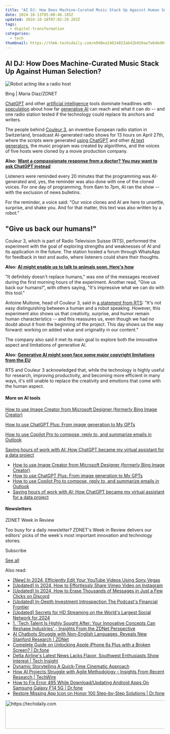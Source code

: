 ```yaml
---
title: "AI DJ: How Does Machine-Curated Music Stack Up Against Human Selection?"
date: 2024-10-13T05:00:46.185Z
updated: 2024-10-18T07:02:29.203Z
tags:
  - digital-transformation
categories:
  - tech
thumbnail: https://thmb.techidaily.com/e9d8ea14624823ab42b920ae7e64bd0cdd0f223f034665de677791f435688b98.jpg
---
```


## AI DJ: How Does Machine-Curated Music Stack Up Against Human Selection?

![Robot acting like a radio host](https://www.zdnet.com/a/img/resize/02c8b5b6f6f8413634c82a07e444cd61e0fa7e5e/2023/05/01/87dcdeeb-84b6-4aa5-b972-37e3636b8aa3/robot-radio.jpg?auto=webp&width=1280)

Bing | Maria Diaz/ZDNET

[ChatGPT](https://www.zdnet.com/article/what-is-chatgpt-and-why-does-it-matter-heres-everything-you-need-to-know/) and other [artificial intelligence](https://www.zdnet.com/article/what-is-ai-heres-everything-you-need-to-know-about-artificial-intelligence/) tools dominate headlines with [speculation](https://www.zdnet.com/article/ai-could-automate-25-of-all-jobs-heres-which-are-most-and-least-at-risk/) about how far [generative AI](https://www.zdnet.com/article/what-is-generative-ai-and-why-is-it-so-popular-heres-everything-you-need-to-know/) can reach and what it can do -- and one radio station tested if the technology could replace its anchors and writers.

The people behind [Couleur 3](https://programmesradio.rts.ch/couleur3), an inventive European radio station in Switzerland, broadcast AI-generated radio shows for 13 hours on April 27th, where the scripts were generated [using ChatGPT](https://www.zdnet.com/article/how-to-use-chatgpt/) and other [AI text generators](https://www.zdnet.com/article/best-ai-chatbot/), the music program was created by algorithms, and the voices of five hosts were cloned by a movie production company.

**Also:** [**Want a compassionate response from a doctor? You may want to ask ChatGPT instead**](https://www.zdnet.com/article/want-a-compassionate-response-from-a-doctor-you-may-want-to-ask-chatgpt-instead/)

Listeners were reminded every 20 minutes that the programming was AI-generated and, yes, the reminder was also done with one of the cloned voices. For one day of programming, from 6am to 7pm, AI ran the show -- with the exclusion of news bulletins. 

For the reminder, a voice said: "Our voice clones and AI are here to unsettle, surprise, and shake you. And for that matter, this text was also written by a robot."

## "Give us back our humans!"

Couleur 3, which is part of Radio Television Suisse (RTS), performed the experiment with the goal of exploring strengths and weaknesses of AI and its application in the future. The station hosted a forum through WhatsApp for feedback in text and audio, where listeners could share their thoughts.

**Also:** [**AI might enable us to talk to animals soon. Here's how**](https://www.zdnet.com/article/ai-might-enable-us-to-talk-to-animals-soon-heres-how/)

"It definitely doesn't replace humans," was one of the messages received during the first morning hours of the experiment. Another read, "Give us back our humans!", with others saying, "It's impressive what we can do with this tool."

Antoine Multone, head of Couleur 3, said in [a statement from RTS](https://www.rts.ch/entreprise/espace-pro/communiques-de-presse/13976724-intelligence-artificielle-sur-rtscouleur-3-rendeznous-nos-humains.html): "It's not easy distinguishing between a human and a robot speaking. However, this experiment also shows us that creativity, surprise, and humor remain human characteristics -- and this reassures us, even though we had no doubt about it from the beginning of the project. This day shows us the way forward: working on added value and originality in our content."

The company also said it met its main goal to explore both the innovative aspect and limitations of generative AI. 

**Also:** [**Generative AI might soon face some major copyright limitations from the EU**](https://www.zdnet.com/article/generative-ai-might-soon-face-some-major-copyright-limitations-from-eu/)

RTS and Couleur 3 acknowledged that, while the technology is highly useful for research, improving productivity, and becoming more efficient in many ways, it's still unable to replace the creativity and emotions that come with the human aspect.

#### More on AI tools

[How to use Image Creator from Microsoft Designer (formerly Bing Image Creator)](https://www.zdnet.com/article/how-to-use-bing-image-creator-microsoft-designer/ "How to use Image Creator from Microsoft Designer (formerly Bing Image Creator)")

[How to use ChatGPT Plus: From image generation to My GPTs](https://www.zdnet.com/article/how-to-use-chatgpt-plus-from-gpt-4o-to-interactive-tables/ "How to use ChatGPT Plus: From image generation to My GPTs")

[How to use Copilot Pro to compose, reply to, and summarize emails in Outlook](https://www.zdnet.com/article/how-to-use-copilot-pro-to-compose-reply-to-and-summarize-emails-in-outlook/ "How to use Copilot Pro to compose, reply to, and summarize emails in Outlook")

[Saving hours of work with AI: How ChatGPT became my virtual assistant for a data project](https://www.zdnet.com/article/saving-hours-of-work-with-ai-how-chatgpt-became-my-virtual-assistant-for-a-data-project/ "Saving hours of work with AI: How ChatGPT became my virtual assistant for a data project")

* [How to use Image Creator from Microsoft Designer (formerly Bing Image Creator)](https://www.zdnet.com/article/how-to-use-bing-image-creator-microsoft-designer/ "How to use Image Creator from Microsoft Designer (formerly Bing Image Creator)")
* [How to use ChatGPT Plus: From image generation to My GPTs](https://www.zdnet.com/article/how-to-use-chatgpt-plus-from-gpt-4o-to-interactive-tables/ "How to use ChatGPT Plus: From image generation to My GPTs")
* [How to use Copilot Pro to compose, reply to, and summarize emails in Outlook](https://www.zdnet.com/article/how-to-use-copilot-pro-to-compose-reply-to-and-summarize-emails-in-outlook/ "How to use Copilot Pro to compose, reply to, and summarize emails in Outlook")
* [Saving hours of work with AI: How ChatGPT became my virtual assistant for a data project](https://www.zdnet.com/article/saving-hours-of-work-with-ai-how-chatgpt-became-my-virtual-assistant-for-a-data-project/ "Saving hours of work with AI: How ChatGPT became my virtual assistant for a data project")

#### Newsletters

ZDNET Week in Review

Too busy for a daily newsletter? ZDNET's Week in Review delivers our editors' picks of the week's most important innovation and technology stories.

 Subscribe

[See all](https://www.zdnet.com/newsletters/)

<ins class="adsbygoogle"
     style="display:block"
     data-ad-format="autorelaxed"
     data-ad-client="ca-pub-7571918770474297"
     data-ad-slot="1223367746"></ins>

<ins class="adsbygoogle"
     style="display:block"
     data-ad-client="ca-pub-7571918770474297"
     data-ad-slot="8358498916"
     data-ad-format="auto"
     data-full-width-responsive="true"></ins>

<span class="atpl-alsoreadstyle">Also read:</span>
<div><ul>
<li><a href="https://facebook-video-share.techidaily.com/new-in-2024-efficiently-edit-your-youtube-videos-using-sony-vegas/"><u>[New] In 2024, Efficiently Edit Your YouTube Videos Using Sony Vegas</u></a></li>
<li><a href="https://instagram-video-recordings.techidaily.com/updated-in-2024-how-to-effortlessly-share-vimeo-video-on-instagram/"><u>[Updated] In 2024, How to Effortlessly Share Vimeo Video on Instagram</u></a></li>
<li><a href="https://discord-videos.techidaily.com/updated-in-2024-how-to-erase-thousands-of-messages-in-just-a-few-clicks-on-discord/"><u>[Updated] In 2024, How to Erase Thousands of Messages in Just a Few Clicks on Discord</u></a></li>
<li><a href="https://some-knowledge.techidaily.com/updated-in-depth-investment-introspection-the-podcasts-financial-frontier/"><u>[Updated] In-Depth Investment Introspection The Podcast's Financial Frontier</u></a></li>
<li><a href="https://facebook-videos.techidaily.com/updated-secrets-for-hd-streaming-on-the-worlds-largest-social-network-for-2024/"><u>[Updated] Secrets for HD Streaming on the World's Largest Social Network for 2024</u></a></li>
<li><a href="https://app-tips.techidaily.com/1-tech-talent-is-highly-sought-after-your-innovative-concepts-can-reshape-industries-insights-from-the-zdnet-perspective/"><u>1. 'Tech Talent Is Highly Sought After: Your Innovative Concepts Can Reshape Industries' - Insights From the ZDNet Perspective</u></a></li>
<li><a href="https://app-tips.techidaily.com/ai-chatbots-struggle-with-non-english-languages-reveals-new-stanford-research-zdnet/"><u>AI Chatbots Struggle with Non-English Languages, Reveals New Stanford Research | ZDNet</u></a></li>
<li><a href="https://iphone-unlock.techidaily.com/complete-guide-on-unlocking-apple-iphone-6s-plus-with-a-broken-screen-drfone-by-drfone-ios/"><u>Complete Guide on Unlocking Apple iPhone 6s Plus with a Broken Screen? | Dr.fone</u></a></li>
<li><a href="https://app-tips.techidaily.com/delta-airlines-latest-news-lacks-flavor-southwest-enthusiasts-show-interest-tech-insight/"><u>Delta Airline's Latest News Lacks Flavor, Southwest Enthusiasts Show Interest | Tech Insight</u></a></li>
<li><a href="https://extra-lessons.techidaily.com/dynamic-storytelling-a-quick-time-cinematic-approach/"><u>Dynamic Storytelling A Quick-Time Cinematic Approach</u></a></li>
<li><a href="https://app-tips.techidaily.com/how-ai-projects-struggle-with-agile-methodology-insights-from-recent-research-techwire/"><u>How AI Projects Struggle with Agile Methodology – Insights From Recent Research | TechWire</u></a></li>
<li><a href="https://change-location.techidaily.com/how-to-fix-error-495-while-downloadupdating-android-apps-on-samsung-galaxy-f14-5g-drfone-by-drfone-fix-android-problems-fix-android-problems/"><u>How to Fix Error 495 While Download/Updating Android Apps On Samsung Galaxy F14 5G | Dr.fone</u></a></li>
<li><a href="https://fix-guide.techidaily.com/restore-missing-app-icon-on-honor-100-step-by-step-solutions-drfone-by-drfone-fix-android-problems-fix-android-problems/"><u>Restore Missing App Icon on Honor 100 Step-by-Step Solutions | Dr.fone</u></a></li>
</ul></div>

<!-- affiliate ads begin -->
<a href="https://ursime.pxf.io/c/5597632/2136536/16384" target="_top" id="2136536">
  <img src="//a.impactradius-go.com/display-ad/16384-2136536" border="0" alt="https://techidaily.com" width="728" height="90"/>
</a>
<img height="0" width="0" src="https://ursime.pxf.io/i/5597632/2136536/16384" style="position:absolute;visibility:hidden;" border="0" />
<!-- affiliate ads end -->

